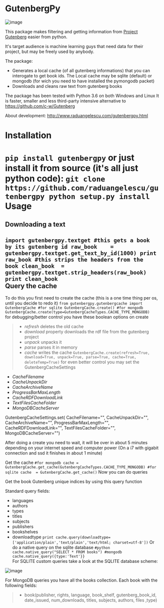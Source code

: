 GutenbergPy
========

![image](https://github.com/raduangelescu/gutenbergpy/blob/master/dblogos.png?raw=true)

This package makes filtering and getting information from [Project Gutenberg](http://www.gutenberg.org) easier from python.

It's target audience is machine learning guys that need data for their project, but may be freely used by anybody.

The package:

-   Generates a local cache (of all gutenberg informations) that you can interogate to get book ids. The Local cache may be sqlite (default) or mongodb (for wich you need to have installed the pymongodb packet)
-   Downloads and cleans raw text from gutenberg books

The package has been tested with Python 3.6 on both Windows and Linux It is faster, smaller and less third-party intensive alternative to <https://github.com/c-w/Gutenberg>

About development: <http://www.raduangelescu.com/gutenbergpy.html>

Installation
============
`
pip install gutenbergpy
`
or just install it from source (it's all just python code):
`
git clone https://github.com/raduangelescu/gutenbergpy
python setup.py install
`
Usage
=====

Downloading a text
------------------
`
    import gutenbergpy.textget
    #this gets a book by its gutenberg id
    raw_book    = gutenbergpy.textget.get_text_by_id(1000)
    print raw_book
    #this strips the headers from the book
    clean_book  = gutenbergpy.textget.strip_headers(raw_book)
    print clean_book
 `   
Query the cache
---------------

To do this you first need to create the cache (this is a one time thing per os, until you decide to redo it)
`
from gutenbergpy.gutenbergcache import GutenbergCache
#for sqlite
GutenbergCache.create()
#for mongodb
GutenbergCache.create(type=GutenbergCacheTypes.CACHE_TYPE_MONGODB)
`  
for debugging/better control you have these boolean options on create

> -   *refresh* deletes the old cache
> -   *download* property downloads the rdf file from the gutenberg project
> -   *unpack* unpacks it
> -   *parse* parses it in memory
> -   *cache* writes the cache
`
GutenbergCache.create(refresh=True, download=True, unpack=True, parse=True, cache=True, deleteTemp=True)
`
for even better control you may set the GutenbergCacheSettings  
-   *CacheFilename*
-   *CacheUnpackDir*
-   *CacheArchiveName*
-   *ProgressBarMaxLength*
-   *CacheRDFDownloadLink*
-   *TextFilesCacheFolder*
-   *MongoDBCacheServer*

GutenbergCacheSettings.set( CacheFilename="", CacheUnpackDir="", 
    CacheArchiveName="", ProgressBarMaxLength="", CacheRDFDownloadLink="", TextFilesCacheFolder="", MongoDBCacheServer="")
    
After doing a create you need to wait, it will be over in about 5 minutes depending on your internet speed and computer power (On a i7 with gigabit connection and ssd it finishes in about 1 minute)

Get the cache
`
#for mongodb
cache = GutenbergCache.get_cache(GutenbergCacheTypes.CACHE_TYPE_MONGODB)
#for sqlite
cache  = GutenbergCache.get_cache()
`
Now you can do queries

Get the book Gutenberg unique indices by using this query function

Standard query fields:  
-   languages
-   authors
-   types
-   titles
-   subjects
-   publishers
-   bookshelves
-   downloadtype
`
print cache.query(downloadtype=['application/plain','text/plain','text/html; charset=utf-8'])
`
Or do a native query on the sqlite database
`
  #python
  cache.native_query("SELECT * FROM books")
  #mongodb
  cache.native_query({type:'Text'}}
 `   
For SQLITE custom queries take a look at the SQLITE database scheme:

![image](https://github.com/raduangelescu/gutenbergpy/blob/master/sqlitecheme.png?raw=true)

For MongoDB queries you have all the books collection. Each book with the following fields:

> -   book(publisher, rights, language, book\_shelf, gutenberg\_book\_id, date\_issued, num\_downloads, titles, subjects, authors, files ,type)

